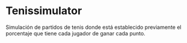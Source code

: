 # Tenissimulator
Simulación de partidos de tenis donde está establecido previamente el porcentaje que tiene cada jugador de ganar cada punto.
